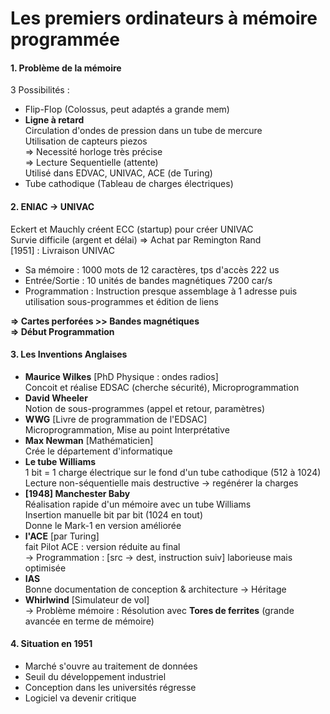 # Les premiers ordinateurs à mémoire programmée #

#### 1. Problème de la mémoire #
3 Possibilités :
 - Flip-Flop (Colossus, peut adaptés a grande mem)
 - **Ligne à retard**  
 Circulation d'ondes de pression dans un tube de mercure  
 Utilisation de capteurs piezos  
 => Necessité horloge très précise  
 => Lecture Sequentielle (attente)  
 Utilisé dans EDVAC, UNIVAC, ACE (de Turing)
 - Tube cathodique (Tableau de charges électriques)

#### 2. ENIAC -> UNIVAC #
Eckert et Mauchly créent ECC (startup) pour créer UNIVAC  
Survie difficile (argent et délai) => Achat par Remington Rand  
[1951] : Livraison UNIVAC  
 - Sa mémoire : 1000 mots de 12 caractères, tps d'accès 222 us  
 - Entrée/Sortie : 10 unités de bandes magnétiques 7200 car/s  
 - Programmation : Instruction presque assemblage à 1 adresse
puis utilisation sous-programmes et édition de liens

**=> Cartes perforées >> Bandes magnétiques**  
**=> Début Programmation**

#### 3. Les Inventions Anglaises #
 - **Maurice Wilkes** [PhD Physique : ondes radios]  
 Concoit et réalise EDSAC (cherche sécurité), Microprogrammation
 - **David Wheeler**  
 Notion de sous-programmes (appel et retour, paramètres)
 - **WWG** [Livre de programmation de l'EDSAC]  
 Microprogrammation, Mise au point Interprétative
 - **Max Newman** [Mathématicien]  
 Crée le département d'informatique
 - **Le tube Williams**  
 1 bit = 1 charge électrique sur le fond d'un tube cathodique (512 à 1024)  
 Lecture non-séquentielle mais destructive -> regénérer la charges  
 - **[1948] Manchester Baby**  
 Réalisation rapide d'un mémoire avec un tube Williams  
 Insertion manuelle bit par bit (1024 en tout)  
 Donne le Mark-1 en version améliorée  
 - **l'ACE** [par Turing]  
 fait Pilot ACE : version réduite au final  
 -> Programmation : [src -> dest, instruction suiv] laborieuse mais optimisée
 - **IAS**  
 Bonne documentation de conception & architecture -> Héritage
 - **Whirlwind** [Simulateur de vol]  
 -> Problème mémoire : Résolution avec **Tores de ferrites** (grande avancée en terme de mémoire)

#### 4. Situation en 1951 #
 - Marché s'ouvre au traitement de données
 - Seuil du développement industriel
 - Conception dans les universités régresse
 - Logiciel va devenir critique
